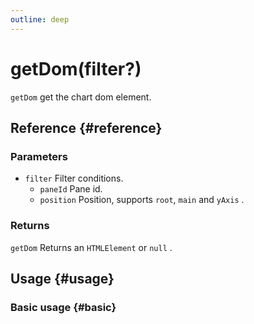 ```yaml
---
outline: deep
---
```


# getDom(filter?)
`getDom` get the chart dom element.

## Reference {#reference}
<!-- @include: @/@views/api/references/instance/getDom.md -->

### Parameters
- `filter` Filter conditions.
  - `paneId` Pane id.
  - `position` Position, supports `root`, `main` and `yAxis` .

### Returns
`getDom` Returns an `HTMLElement` or `null` .

## Usage {#usage}
<script setup>
import GetDom from '../../../@views/api/samples/getDom/index.vue'
</script>

### Basic usage {#basic}
<GetDom/>